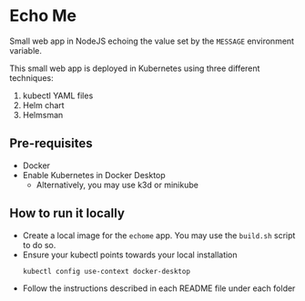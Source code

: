 # Echo Me

Small web app in NodeJS echoing the value set by the `MESSAGE` environment variable.

This small web app is deployed in Kubernetes using three different techniques:

1. kubectl YAML files
2. Helm chart
3. Helmsman

## Pre-requisites
- Docker
- Enable Kubernetes in Docker Desktop
  - Alternatively, you may use k3d or minikube

## How to run it locally

- Create a local image for the `echome` app. You may use the `build.sh` script to do so.
- Ensure your kubectl points towards your local installation
  ```sh
  kubectl config use-context docker-desktop
  ```
- Follow the instructions described in each README file under each folder
